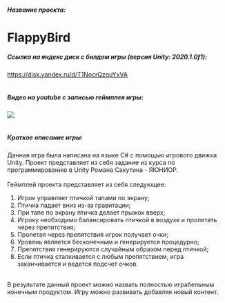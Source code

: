 ##### Название проекта: 
# FlappyBird
##### Ссылка на яндекс диск с билдом игры (версия Unity: 2020.1.0f1):
<https://disk.yandex.ru/d/T1NocrQzquYxVA>
<br/>
<br/>
##### Видео на youtube с записью геймплея игры:
[![](http://img.youtube.com/vi/WI1L24I4I6Q/0.jpg)](https://youtu.be/WI1L24I4I6Q)
<br/>
<br/>
##### Краткое описание игры:
Данная игра была написана на языке C# с помощью игрового движка Unity. 
Проект представляет из себя задание из курса по программированию в Unity Романа Сакутина - ЯЮНИОР.
<br/>
<br/>
Геймплей проекта представляет из себя следующее:
<br/>
1. Игрок управляет птичкой тапами по экрану;
2. Птичка падает вниз из-за гравитации;
3. При тапе по экрану птичка делает прыжок вверх;
4. Игроку необходимо балансировать птичкой в воздухе и пролетать через препятствия;
5. Пролетая через препятствия игрок получает очки;
6. Уровень является бесконечным и генерируется процедурно;
7. Препятствия генерируются случайным образом перед птичкой;
8. Если птичка сталкивается с любым препятствием, игра заканчивается и ведется подсчет очков.
<br/>
В результате данный проект можно назвать полностью играбельным конечным продуктом. Игру можно развивать добавляя новый контент.
<br/>